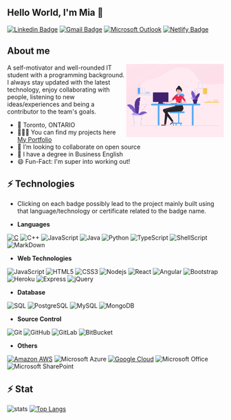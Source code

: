 ## Hello World, I'm Mia 👋

[![Linkedin Badge](https://img.shields.io/badge/LinkedIn-0077B5?style=for-the-badge&logo=linkedin&logoColor=white&link=https://www.linkedin.com//in/miale/)](https://www.linkedin.com/in/miale/)
[![Gmail Badge](https://img.shields.io/badge/Gmail-D14836?style=for-the-badge&logo=gmail&logoColor=white&link=mailto:miale6407@gmail.com)](mailto:miale6407@gmail.com)
[![Microsoft Outlook](https://img.shields.io/badge/Microsoft_Outlook-0078D4?style=for-the-badge&logo=microsoft-outlook&logoColor=white&link=mailto:tknle1@myseneca.ca)](mailto:tknle1@myseneca.ca)
[![Netlify Badge](https://img.shields.io/badge/Portfolio-00C7B7?style=for-the-badge&logo=Netlify&logoColor=white&link=http://miale.netlify.com/)](http://miale.netlify.com/)



## About me
<img align="right" alt="GIF" src="https://github.com/tknle/tknle/blob/main/coder.gif?raw=true" width="45%" />

A self-motivator and well-rounded IT student with a programming background. I always stay updated with the latest technology, enjoy collaborating with people, listening to new ideas/experiences and being a contributor to the team's goals.

- 📍 Toronto, ONTARIO
- 👨🏽‍💻 You can find my projects here [My Portfolio](http://miale.netlify.com/)
- 👯 I’m looking to collaborate on open source
- 🌱 I have a degree in Business English
- 😄 Fun-Fact: I'm super into working out!

## ⚡ Technologies
- Clicking on each badge possibly lead to the project mainly built using that language/technology or certificate related to the badge name. 

* __Languages__

[![C](https://img.shields.io/badge/C-00599C?style=for-the-badge&logo=c&logoColor=white)](https://github.com/tknle/Bike-Race)
![C++](https://img.shields.io/badge/C%2B%2B-00599C?style=for-the-badge&logo=c%2B%2B&logoColor=white)
![JavaScript](	https://img.shields.io/badge/JavaScript-F7DF1E?style=for-the-badge&logo=javascript&logoColor=black)
![Java](https://img.shields.io/badge/Java-ED8B00?style=for-the-badge&logo=java&logoColor=white)
![Python](https://img.shields.io/badge/Python-14354C?style=for-the-badge&logo=python&logoColor=white)
![TypeScript](https://img.shields.io/badge/TypeScript-007ACC?style=for-the-badge&logo=typescript&logoColor=white)
![ShellScript](https://img.shields.io/badge/Shell_Script-239120?style=for-the-badge&logo=gnu-bash&logoColor=white)
![MarkDown](https://img.shields.io/badge/Markdown-000000?style=for-the-badge&logo=markdown&logoColor=white)

* __Web Technologies__

![JavaScript](https://img.shields.io/badge/JavaScript-F7DF1E?style=for-the-badge&logo=javascript&logoColor=black)
![HTML5](https://img.shields.io/badge/HTML5-E34F26?style=for-the-badge&logo=html5&logoColor=white)
![CSS3](https://img.shields.io/badge/CSS3-1572B6?style=for-the-badge&logo=css3&logoColor=white)
![Nodejs](https://img.shields.io/badge/Node.js-43853D?style=for-the-badge&logo=node.js&logoColor=white)
![React](https://img.shields.io/badge/React-20232A?style=for-the-badge&logo=react&logoColor=61DAFB)
![Angular](https://img.shields.io/badge/Angular-DD0031?style=for-the-badge&logo=angular&logoColor=white)
![Bootstrap](https://img.shields.io/badge/Bootstrap-563D7C?style=for-the-badge&logo=bootstrap&logoColor=white)
![Heroku](https://img.shields.io/badge/Heroku-430098?style=for-the-badge&logo=heroku&logoColor=white)
![Express](https://img.shields.io/badge/Express.js-404D59?style=for-the-badge)
![jQuery](https://img.shields.io/badge/jQuery-0769AD?style=for-the-badge&logo=jquery&logoColor=white)

* __Database__

![SQL](https://img.shields.io/badge/Oracle-FB0000?style=for-the-badge&logo=Oracle&logoColor=white)
![PostgreSQL](	https://img.shields.io/badge/PostgreSQL-316192?style=for-the-badge&logo=postgresql&logoColor=white)
![MySQL](https://img.shields.io/badge/MySQL-00000F?style=for-the-badge&logo=mysql&logoColor=white)
![MongoDB](https://img.shields.io/badge/MongoDB-00000F?style=for-the-badge&logo=mongodb&logoColor=239120)

* __Source Control__

![Git](https://img.shields.io/badge/Git-F05032?style=for-the-badge&logo=Git&logoColor=white)
![GitHub](https://img.shields.io/badge/GitHub-100000?style=for-the-badge&logo=github&logoColor=white)
![GitLab](https://img.shields.io/badge/GitLab-330F63?style=for-the-badge&logo=gitlab&logoColor=white)
![BitBucket](https://img.shields.io/badge/Bitbucket-330F63?style=for-the-badge&logo=bitbucket&logoColor=white)

* __Others__

[![Amazon AWS](https://img.shields.io/badge/Amazon_AWS-232F3E?style=for-the-badge&logo=amazon-aws&logoColor=white)](https://www.coursera.org/account/accomplishments/certificate/MKCGRS4X2YWR)
![Microsoft Azure](https://img.shields.io/badge/Microsoft_Azure-0089D6?style=for-the-badge&logo=microsoft-azure&logoColor=white)
[![Google Cloud](https://img.shields.io/badge/Google_Cloud-4285F4?style=for-the-badge&logo=google-cloud&logoColor=white)](https://www.coursera.org/account/accomplishments/certificate/7LXJE4JVP827)
![Microsoft Office](https://img.shields.io/badge/Microsoft_Office-D83B01?style=for-the-badge&logo=microsoft-office&logoColor=white)
![Microsoft SharePoint](https://img.shields.io/badge/Microsoft_SharePoint-0078D4?style=for-the-badge&logo=microsoft-sharepoint&logoColor=white)


## ⚡ Stat

![stats](https://github-readme-stats.char-al.vercel.app/api?username=tknle&show_icons=true&count_private=true&theme=cobalt)
[![Top Langs](https://github-readme-stats.vercel.app/api/top-langs/?username=tknle&layout=compact&langs_count=10&theme=cobalt&hide=handlebars)](https://github.com/tknle/github-readme-stats)


